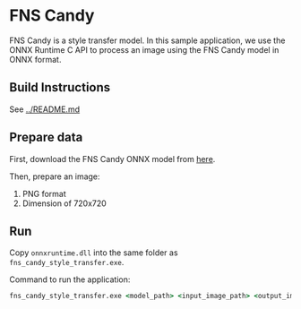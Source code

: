 # FNS Candy

FNS Candy is a style transfer model. In this sample application, we use the ONNX Runtime C API to process an image using the FNS Candy model in ONNX format.

## Build Instructions

See [../README.md](../README.md)

## Prepare data

First, download the FNS Candy ONNX model from [here](https://raw.githubusercontent.com/microsoft/Windows-Machine-Learning/master/Samples/FNSCandyStyleTransfer/UWP/cs/Assets/candy.onnx).

Then, prepare an image:

1. PNG format
2. Dimension of 720x720

## Run

Copy `onnxruntime.dll` into the same folder as `fns_candy_style_transfer.exe`.

Command to run the application:

```bat
fns_candy_style_transfer.exe <model_path> <input_image_path> <output_image_path> [cpu|cuda|dml]
```
